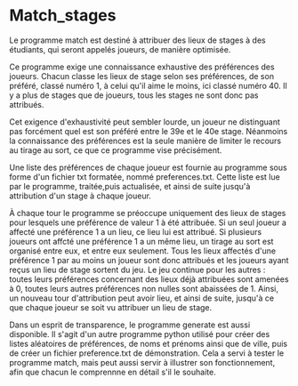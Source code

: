 # Match_stages

Le programme match est destiné à attribuer des lieux de stages à des étudiants, qui seront appelés joueurs, de manière optimisée.

Ce programme exige une connaissance exhaustive des préférences des joueurs. Chacun classe les lieux de stage selon ses préférences, de son préféré,
classé numéro 1, à celui qu'il aime le moins, ici classé numéro 40. Il y a plus de stages que de joueurs, tous les stages ne sont donc pas attribués.

Cet exigence d'exhaustivité peut sembler lourde, un joueur ne distinguant pas forcément quel est son préféré entre le 39e et le 40e stage.
Néanmoins la connaissance des préférences est la seule manière de limiter le recours au tirage au sort, ce que ce programme vise précisément.

Une liste des préférences de chaque joueur est fournie au programme sous forme d'un fichier txt formatée, nommé preferences.txt. 
Cette liste est lue par le programme, traitée,puis actualisée, et ainsi de suite jusqu'à attribution d'un stage à chaque joueur.

À chaque tour le programme se préoccupe uniquement des lieux de stages pour lesquels une préférence de valeur 1 à été attribuée.
Si un seul joueur a affecté une préférence 1 a un lieu, ce lieu lui est attribué.
Si plusieurs joueurs ont affcté une préférence 1 a un même lieu, un tirage au sort est organisé entre eux, et entre eux seulement.
Tous les lieux affectés d'une préférence 1 par au moins un joueur sont donc attribués et les joueurs ayant reçus un lieu de stage sortent du jeu.
Le jeu continue pour les autres : toutes leurs préférences concernant des lieux déjà attribuées sont amenées à 0, 
toutes leurs autres préférences non nulles sont abaissées de 1. Ainsi, un nouveau tour d'attribution peut avoir lieu, et ainsi de suite, jusqu'à
ce que chaque joueur se soit vu attribuer un lieu de stage.


Dans un esprit de transparence, le programme generate est aussi disponible. Il s'agit d'un autre programme python utilisé pour créer des listes aléatoires de préférences, de noms et prénoms ainsi que de ville, puis de créer un fichier preference.txt de démonstration. 
Cela a servi à tester le programme match, mais peut aussi servir à illustrer son fonctionnement, afin que chacun le comprennne en détail s'il le souhaite.
